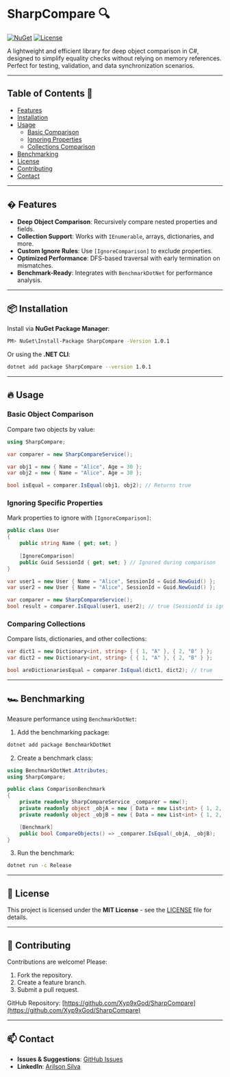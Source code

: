 # SharpCompare 🔍

[![NuGet](https://img.shields.io/nuget/v/SharpCompare.svg)](https://www.nuget.org/packages/SharpCompare/)
[![License](https://img.shields.io/badge/license-MIT-blue.svg)](https://github.com/Xyp9xGod/SharpCompare/blob/main/License.txt)

A lightweight and efficient library for deep object comparison in C#, designed to simplify equality checks without relying on memory references. Perfect for testing, validation, and data synchronization scenarios.

---

## Table of Contents 📑
- [Features](#-features)
- [Installation](#-installation)
- [Usage](#-usage)
  - [Basic Comparison](#basic-object-comparison)
  - [Ignoring Properties](#ignoring-specific-properties)
  - [Collections Comparison](#comparing-collections)
- [Benchmarking](#-benchmarking)
- [License](#-license)
- [Contributing](#-contributing)
- [Contact](#-contact)

---

## � Features
- **Deep Object Comparison**: Recursively compare nested properties and fields.
- **Collection Support**: Works with `IEnumerable`, arrays, dictionaries, and more.
- **Custom Ignore Rules**: Use `[IgnoreComparison]` to exclude properties.
- **Optimized Performance**: DFS-based traversal with early termination on mismatches.
- **Benchmark-Ready**: Integrates with `BenchmarkDotNet` for performance analysis.

---

## 📦 Installation

Install via **NuGet Package Manager**:
```sh
PM> NuGet\Install-Package SharpCompare -Version 1.0.1
```

Or using the **.NET CLI**:
```sh
dotnet add package SharpCompare --version 1.0.1
```

---

## 🔥 Usage

### Basic Object Comparison
Compare two objects by value:
```csharp
using SharpCompare;

var comparer = new SharpCompareService();

var obj1 = new { Name = "Alice", Age = 30 };
var obj2 = new { Name = "Alice", Age = 30 };

bool isEqual = comparer.IsEqual(obj1, obj2); // Returns true
```

### Ignoring Specific Properties
Mark properties to ignore with `[IgnoreComparison]`:
```csharp
public class User
{
    public string Name { get; set; }
    
    [IgnoreComparison]
    public Guid SessionId { get; set; } // Ignored during comparison
}

var user1 = new User { Name = "Alice", SessionId = Guid.NewGuid() };
var user2 = new User { Name = "Alice", SessionId = Guid.NewGuid() };

var comparer = new SharpCompareService();
bool result = comparer.IsEqual(user1, user2); // true (SessionId is ignored)
```

### Comparing Collections
Compare lists, dictionaries, and other collections:
```csharp
var dict1 = new Dictionary<int, string> { { 1, "A" }, { 2, "B" } };
var dict2 = new Dictionary<int, string> { { 1, "A" }, { 2, "B" } };

bool areDictionariesEqual = comparer.IsEqual(dict1, dict2); // true
```

---

## 🏎️ Benchmarking
Measure performance using `BenchmarkDotNet`:

1. Add the benchmarking package:
```sh
dotnet add package BenchmarkDotNet
```

2. Create a benchmark class:
```csharp
using BenchmarkDotNet.Attributes;
using SharpCompare;

public class ComparisonBenchmark
{
    private readonly SharpCompareService _comparer = new();
    private readonly object _objA = new { Data = new List<int> { 1, 2, 3 } };
    private readonly object _objB = new { Data = new List<int> { 1, 2, 3 } };

    [Benchmark]
    public bool CompareObjects() => _comparer.IsEqual(_objA, _objB);
}
```

3. Run the benchmark:
```sh
dotnet run -c Release
```

---

## 📜 License
This project is licensed under the **MIT License** - see the [LICENSE](https://github.com/Xyp9xGod/SharpCompare/blob/main/License.txt) file for details.

---

## 🤝 Contributing
Contributions are welcome! Please:
1. Fork the repository.
2. Create a feature branch.
3. Submit a pull request.

GitHub Repository: [https://github.com/Xyp9xGod/SharpCompare](https://github.com/Xyp9xGod/SharpCompare)

---

## 📫 Contact
- **Issues & Suggestions**: [GitHub Issues](https://github.com/Xyp9xGod/SharpCompare/issues)
- **LinkedIn**: [Arilson Silva](https://www.linkedin.com/in/arilsonsilva/)
